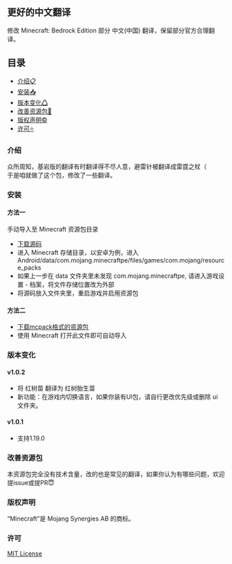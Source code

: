 ## 更好的中文翻译
修改 Minecraft: Bedrock Edition 部分 中文(中国) 翻译，保留部分官方合理翻译。

## 目录
- [介绍📋](#介绍)
- [安装📥](#安装)
- [版本变化♺](#版本变化)
- [改善资源包🤗](#改善资源包)
- [版权声明©](#版权声明)
- [许可⭐](#许可)

### 介绍
众所周知，基岩版的翻译有时翻译得不尽人意，避雷针被翻译成雷霆之杖（<br>
于是咱就做了这个包，修改了一些翻译。

### 安装

#### 方法一
手动导入至 Minecraft 资源包目录
* [下载源码](https://github.com/mcxiaolan/Minecraft-better-Chinese-translation/archive/refs/heads/master.zip)
* 进入 Minecraft 存储目录，以安卓为例，进入 Android/data/com.mojang.minecraftpe/files/games/com.mojang/resource_packs
* 如果上一步在 data 文件夹里未发现 com.mojang.minecraftpe, 请进入游戏设置 - 档案，将文件存储位置改为外部
* 将源码放入文件夹里，重启游戏并启用资源包

#### 方法二
* [下载mcpack格式的资源包](https://github.com/mcxiaolan/Minecraft-better-Chinese-translation/releases/latest)
* 使用 Minecraft 打开此文件即可自动导入

### 版本变化
#### v1.0.2
* 将 红树苗 翻译为 红树胎生苗
* 新功能：在游戏内切换语言，如果你装有UI包，请自行更改优先级或删除 ui 文件夹。

#### v1.0.1
* 支持1.19.0

### 改善资源包
本资源包完全没有技术含量，改的也是常见的翻译，如果你认为有哪些问题，欢迎提issue或提PR😇

### 版权声明
“Minecraft”是 Mojang Synergies AB 的商标。

### 许可
[MIT License](LICENSE)
